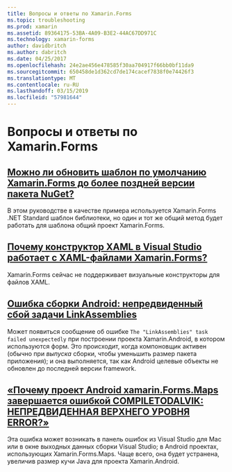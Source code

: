 ```yaml
---
title: Вопросы и ответы по Xamarin.Forms
ms.topic: troubleshooting
ms.prod: xamarin
ms.assetid: 89364175-53BA-4A09-B3E2-44AC67DD971C
ms.technology: xamarin-forms
author: davidbritch
ms.author: dabritch
ms.date: 04/25/2017
ms.openlocfilehash: 24e2ae456e478585f30aa704917f66bb0bf11da9
ms.sourcegitcommit: 650458de1d362cd7de174cacef7838f0e74426f3
ms.translationtype: MT
ms.contentlocale: ru-RU
ms.lasthandoff: 03/15/2019
ms.locfileid: "57981644"
---
```

# <a name="xamarinforms-frequently-asked-questions"></a>Вопросы и ответы по Xamarin.Forms

## <a name="can-i-update-the-xamarinforms-default-template-to-a-newer-nuget-packageupdate-forms-templatemd"></a>[Можно ли обновить шаблон по умолчанию Xamarin.Forms до более поздней версии пакета NuGet?](update-forms-template.md)
В этом руководстве в качестве примера используется Xamarin.Forms .NET Standard шаблон библиотеки, но один и тот же общий метод будет работать для шаблона общий проект Xamarin.Forms.

## <a name="why-doesnt-the-visual-studio-xaml-designer-work-for-xamarinforms-xaml-filesforms-xaml-designermd"></a>[Почему конструктор XAML в Visual Studio работает с XAML-файлами Xamarin.Forms?](forms-xaml-designer.md)
Xamarin.Forms сейчас не поддерживает визуальные конструкторы для файлов XAML.

## <a name="android-build-error-the-linkassemblies-task-failed-unexpectedlyandroid-linkassemblies-errormd"></a>[Ошибка сборки Android: непредвиденный сбой задачи LinkAssemblies](android-linkassemblies-error.md)
Может появиться сообщение об ошибке `The "LinkAssemblies" task failed unexpectedly` при построении проекта Xamarin.Android, в котором используются форм. Это происходит, когда компоновщик активен (обычно при *выпуска* сборки, чтобы уменьшить размер пакета приложения); и она выполняется, так как Android целевые объекты не обновлен до последней версии framework. 

## <a name="why-does-my-xamarinformsmaps-android-project-fail-with-compiletodalvik--unexpected-top-level-errormaps-compiletodalvik-errormd"></a>[«Почему проект Android xamarin.Forms.Maps завершается ошибкой COMPILETODALVIK: НЕПРЕДВИДЕННАЯ ВЕРХНЕГО УРОВНЯ ERROR?»](maps-compiletodalvik-error.md)
Эта ошибка может возникать в панель ошибок из Visual Studio для Mac или в окне выходных данных сборки Visual Studio; в Android проектах, использующих Xamarin.Forms.Maps. Чаще всего, она будет устранена, увеличив размер кучи Java для проекта Xamarin.Android.

